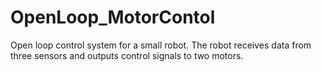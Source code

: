 # OpenLoop_MotorContol
Open loop control system for a small robot. The robot receives data from three sensors and outputs control signals to two motors. 
